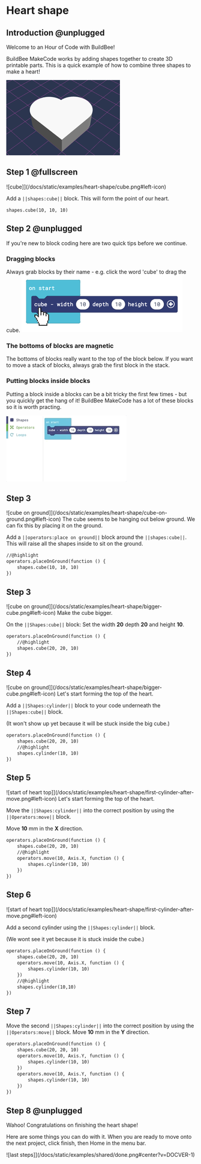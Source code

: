 # Heart shape

## Introduction @unplugged

Welcome to an Hour of Code with BuildBee!  

BuildBee MakeCode works by adding shapes together to create 3D printable parts.   This is a quick example of how to combine three shapes to make a heart!

![Make a heart shape](/docs/static/examples/heart-shape/project-image.png?v=DOCVER-1)



## Step 1 @fullscreen
![cube]](/docs/static/examples/heart-shape/cube.png#left-icon)

Add a ``||shapes:cube||`` block. This will form the point of our heart.

```blocks
shapes.cube(10, 10, 10)
```

## Step 2 @unplugged
If you're new to block coding here are two quick tips before we continue.

### Dragging blocks
Always grab blocks by their name - e.g. click the word 'cube' to drag the cube.
![drag by the word](/docs/static/examples/heart-shape/drag-by-the-word.png?v=DOCVER-1)

### The bottoms of blocks are magnetic
The bottoms of blocks really want to the top of the block below. If you want to move a stack of blocks, always grab the first block in the stack. 

### Putting blocks inside blocks
Putting a block inside a blocks can be a bit tricky the first few times - but you quickly get the hang of it!  BuildBee MakeCode has a lot of these blocks so it is worth practing. 

![Place on ground](/docs/static/examples/heart-shape/place-on-ground-animation.gif?v=DOCVER-1)


## Step 3
![cube on ground]](/docs/static/examples/heart-shape/cube-on-ground.png#left-icon)
The cube seems to be hanging out below ground.  We can fix this by placing it on the ground.  

Add a ``||operators:place on ground||`` block around the ``||shapes:cube||``.
This will raise all the shapes inside to sit on the ground. 


```blocks
//@highlight
operators.placeOnGround(function () {
    shapes.cube(10, 10, 10)
})
```

## Step 3
![cube on ground]](/docs/static/examples/heart-shape/bigger-cube.png#left-icon)
Make the cube bigger.

On the ``||Shapes:cube||`` block: 
Set the width **20** depth  **20** and height **10**.

```blocks
operators.placeOnGround(function () {
    //@highlight
    shapes.cube(20, 20, 10)
})
```

## Step 4
![cube on ground]](/docs/static/examples/heart-shape/bigger-cube.png#left-icon)
Let's start forming the top of the heart. 

Add a ``||Shapes:cylinder||`` block to your code underneath the ``||Shapes:cube||`` block. 

(It won't show up yet because it will be stuck inside the big cube.)

```blocks
operators.placeOnGround(function () {
    shapes.cube(20, 20, 10)
    //@highlight
    shapes.cylinder(10, 10)
})
```

## Step 5
![start of heart top]](/docs/static/examples/heart-shape/first-cylinder-after-move.png#left-icon)
Let's start forming the top of the heart. 

Move the ``||Shapes:cylinder||`` into the correct position by using the ``||Operators:move||`` block.  

Move **10** mm in the **X** direction.

```blocks
operators.placeOnGround(function () {
    shapes.cube(20, 20, 10)
    //@highlight
    operators.move(10, Axis.X, function () {
        shapes.cylinder(10, 10)
    })
})
```

## Step 6
![start of heart top]](/docs/static/examples/heart-shape/first-cylinder-after-move.png#left-icon)

Add a second cylinder using the ``||Shapes:cylinder||`` block. 

(We wont see it yet because it is stuck inside the cube.)

```blocks
operators.placeOnGround(function () {
    shapes.cube(20, 20, 10)
    operators.move(10, Axis.X, function () {
        shapes.cylinder(10, 10)
    })
    //@highlight
    shapes.cylinder(10,10)
})
```


## Step 7

Move the second ``||Shapes:cylinder||`` into the correct position by using the ``||Operators:move||`` block.  Move **10** mm in the **Y** direction.

```blocks
operators.placeOnGround(function () {
    shapes.cube(20, 20, 10)
    operators.move(10, Axis.Y, function () {
        shapes.cylinder(10, 10)
    })
    operators.move(10, Axis.Y, function () {
        shapes.cylinder(10, 10)
    })
})
```


## Step 8 @unplugged

Wahoo!  Congratulations on finishing the heart shape!

Here are some things you can do with it.  When you are ready to move onto the next project, click finish, then Home in the menu bar.

![last steps]](/docs/static/examples/shared/done.png#center?v=DOCVER-1)

